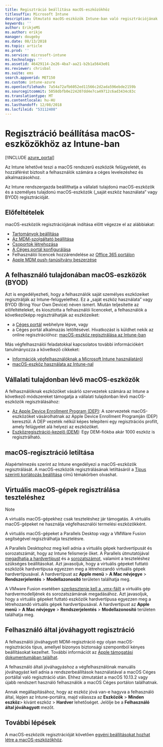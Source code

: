 ```yaml
---
title: Regisztráció beállítása macOS-eszközökhöz
titlesuffix: Microsoft Intune
description: Útmutató macOS-eszközök Intune-ban való regisztrációjának beállításához.
keywords: ''
author: ErikjeMS
ms.author: erikje
manager: dougeby
ms.date: 08/13/2018
ms.topic: article
ms.prod: ''
ms.service: microsoft-intune
ms.technology: ''
ms.assetid: 46429114-2e26-4ba7-aa21-b2b1a5643e01
ms.reviewer: chrisbal
ms.suite: ems
search.appverid: MET150
ms.custom: intune-azure
ms.openlocfilehash: 7a54a72afb6052ed11566c2d2ada596ebde2159b
ms.sourcegitcommit: 5058dbfb0e224207dd4e7ca49712c6ad3434c83c
ms.translationtype: MT
ms.contentlocale: hu-HU
ms.lasthandoff: 12/08/2018
ms.locfileid: "53112408"
---
```

# <a name="set-up-enrollment-for-macos-devices-in-intune"></a>Regisztráció beállítása macOS-eszközökhöz az Intune-ban

[!INCLUDE [azure_portal](./includes/azure_portal.md)]

Az Intune lehetővé teszi a macOS rendszerű eszközök felügyeletét, és hozzáférést biztosít a felhasználók számára a céges levelezéshez és alkalmazásokhoz.

Az Intune rendszergazda beállíthatja a vállalati tulajdonú macOS-eszközök és a személyes tulajdonú macOS-eszközök („saját eszköz használata” vagy BYOD) regisztrációját. 

## <a name="prerequisites"></a>Előfeltételek

macOS-eszközök regisztrációjának indítása előtt végezze el az alábbiakat:

- [Tartományok beállítása](custom-domain-name-configure.md)
- [Az MDM-szolgáltató beállítása](mdm-authority-set.md)
- [Csoportok létrehozása](groups-add.md)
- [A Céges portál konfigurálása](company-portal-app.md)
- Felhasználói licencek hozzárendelése az [Office 365 portálon](http://go.microsoft.com/fwlink/p/?LinkId=698854)
- [Apple MDM push-tanúsítvány beszerzése](apple-mdm-push-certificate-get.md)

## <a name="user-owned-macos-devices-byod"></a>A felhasználó tulajdonában macOS-eszközök (BYOD)

Azt is engedélyezheti, hogy a felhasználók saját személyes eszközeiket regisztrálják az Intune-felügyelethez. Ez a „saját eszköz használata” vagy BYOD (Bring Your Own Device) néven ismert. Miután teljesítette az előfeltételeket, és kiosztotta a felhasználói licenceket, a felhasználók a következőképp regisztrálhatják az eszközeiket:
- a [Céges portál](https://portal.manage.microsoft.com) webhelyre lépve, vagy
- a Céges portál alkalmazás letöltésével.
Hivatkozást is küldhet nekik az online regisztrációhoz: [macOS-eszköz regisztrálása az Intune-ban](https://docs.microsoft.com/intune-user-help/enroll-your-device-in-intune-macos)

Más végfelhasználói feladatokkal kapcsolatos további információkért tanulmányozza a következő cikkeket:

- [Információk végfelhasználóknak a Microsoft Intune használatáról](end-user-educate.md)
- [macOS-eszköz használata az Intune-nal](/intune-user-help/using-your-macos-device-with-intune)

## <a name="company-owned-macos-devices"></a>Vállalati tulajdonban lévő macOS-eszközök
A felhasználóknak eszközöket vásárló szervezetek számára az Intune a következő módszereket támogatja a vállalati tulajdonban lévő macOS-eszközök regisztrálásához:
- [Az Apple Device Enrollment Program (DEP)](device-enrollment-program-enroll-macos.md): A szervezetek macOS-eszközöket vásárolhatnak az Apple Device Enrollment Programján (DEP) keresztül. A DEP vezeték nélkül képes telepíteni egy regisztrációs profilt, amely felügyelet alá helyezi az eszközöket.
- [Eszközregisztráció-kezelő (DEM)](device-enrollment-manager-enroll.md): Egy DEM-fiókba akár 1000 eszköz is regisztrálható.

## <a name="block-macos-enrollment"></a>macOS-regisztráció letiltása
Alapértelmezés szerint az Intune engedélyezi a macOS-eszközök regisztrálását. A macOS-eszközök regisztrálásának letiltásáról a [Típus szerinti korlátozás beállítása](enrollment-restrictions-set.md) című témakörben olvashat.

## <a name="enroll-virtual-macos-machines-for-testing"></a>Virtuális macOS-gépek regisztrálása teszteléshez

> [!NOTE]
> A virtuális macOS-gépekhez csak teszteléshez jár támogatás. A virtuális macOS-gépeket ne használja végfelhasználói termelési eszközökként. 

A virtuális macOS-gépeket a Parallels Desktop vagy a VMWare Fusion segítségével regisztrálhatja tesztelésre. 

A Parallels Desktophoz meg kell adnia a virtuális gépek hardvertípusát és sorozatszámát, hogy az Intune felismerje őket. A Parallels útmutatójával [megadhatja a hardvertípust](http://kb.parallels.com/123594) és a [sorozatszámot](http://kb.parallels.com/123455), valamint a teszteléshez szükséges beállításokat. Azt javasoljuk, hogy a virtuális gépeket futtató eszközök hardvertípusa egyezzen meg a létrehozandó virtuális gépek hardvertípusával. A hardvertípust az **Apple menü** > **A Mac névjegye** > **Rendszerjelentés** > **Modellazonosító** területen találhatja meg. 

A VMware Fusion esetében [szerkesztenie kell a .vmx-fájlt](https://kb.vmware.com/s/article/1014782) a virtuális gép hardvermodelljének és sorozatszámának megadásához. Azt javasoljuk, hogy a virtuális gépeket futtató eszközök hardvertípusa egyezzen meg a létrehozandó virtuális gépek hardvertípusával. A hardvertípust az **Apple menü** > **A Mac névjegye** > **Rendszerjelentés** > **Modellazonosító** területen találhatja meg. 

## <a name="user-approved-enrollment"></a>Felhasználó által jóváhagyott regisztráció

A felhasználói jóváhagyott MDM-regisztráció egy olyan macOS-regisztrációs típus, amellyel bizonyos biztonsági szempontból kényes beállításokat kezelhet. További információt az [Apple támogatási dokumentumában találhat](https://support.apple.com/HT208019).

A felhasználó általi jóváhagyáshoz a végfelhasználónak manuális jóváhagyást kell adnia a rendszerbeállítások használatával a macOS Céges portállal való regisztráció után. Ehhez útmutatást a macOS 10.13.2 vagy újabb rendszert használó felhasználók a macOS Céges portálon találhatnak.

Annak megállapításához, hogy az eszköz jóvá van-e hagyva a felhasználó által, lépjen az Intune-portálra, majd válassza az **Eszközök** > **Minden eszköz**> kívánt eszköz > **Hardver** lehetőséget. Jelölje be a **Felhasználó által jóváhagyott** mezőt.

## <a name="next-steps"></a>További lépések

A macOS-eszközök regisztrációját követően [egyéni beállításokat hozhat létre a macOS-eszközökhöz](custom-settings-macos.md).
